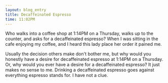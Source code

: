 ```yaml
---
layout: blog_entry 
title: Decaffeinated Espresso
time: 11:02PM
---
```

Who walks into a coffee shop at 1:14PM on a Thursday, walks up to the counter, and asks for a decaffeinated espresso? When I was sitting in the cafe enjoying my coffee, and I heard this lady place her order it pained me.

Usually the decision others make don't bother me, but why would you honestly have a desire for decaffeinated espresso at 1:14PM on a Thursday. Or, why would you ever have a desire for a decaffeinated espresso? It just makes no sense to me. Drinking a decaffeinated espresso goes against everything espresso stands for. I have not a clue.
